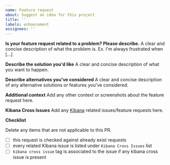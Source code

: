 ```yaml
---
name: Feature request
about: Suggest an idea for this project
title: ''
labels: enhancement
assignees: ''
---
```


**Is your feature request related to a problem? Please describe.**
A clear and concise description of what the problem is. Ex. I'm always frustrated when [...]

**Describe the solution you'd like**
A clear and concise description of what you want to happen.

**Describe alternatives you've considered**
A clear and concise description of any alternative solutions or features you've considered.

**Additional context**
Add any other context or screenshots about the feature request here.

**Kibana Cross Issues**
Add any [Kibana](https://github.com/elastic/kibana) related issues/feature requests here.

**Checklist**

Delete any items that are not applicable to this PR.

- [ ] this request is checked against already exist requests
- [ ] every related Kibana issue is listed under `Kibana Cross Issues` list
- [ ] `kibana cross issue` tag is associated to the issue if any kibana cross issue is present
